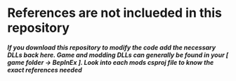 # References are not inclueded in this repository

_**If you download this repository to modify the code add the necessary DLLs back here. Game and modding DLLs can generally be found in your [ game folder -> BepInEx ]. Look into each mods csproj file to know the exact references needed**_